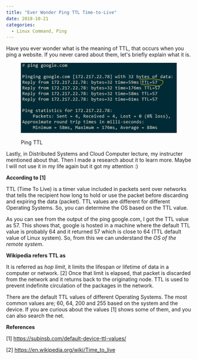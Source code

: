 ```yaml
---
title: "Ever Wonder Ping TTL Time-to-Live"
date: 2018-10-21
categories: 
  - Linux Command, Ping
---
```


Have you ever wonder what is the meaning of TTL, that occurs when you ping a website. If you never cared about them, let's briefly explain what it is.

<figure>
    <a href="/assets/images/PingTTL.png"><img src="/assets/images/PingTTL.png"></a>
</figure>

<figure>
    <figcaption>Ping TTL</figcaption>
</figure>

Lastly, in Distributed Systems and Cloud Computer lecture, my instructer mentioned about that. Then I made a research about it to learn more. Maybe I will not use it in my life again but it got my attention :) 

**According to [1]**

TTL (Time To Live) is a timer value included in packets sent over networks that tells the recipient how long to hold or use the packet before discarding and expiring the data (packet). TTL values are different for different Operating Systems. So, you can determine the OS based on the TTL value. 

As you can see from the output of the ping google.com, I got the TTL value as 57. This shows that, google is hosted in a machine where the default TTL value is probably 64 and it returned 57 which is close to 64 (TTL default value of Linux system). So, from this we can understand the *OS of the remote system*. 

**Wikipedia refers TTL as**

It is referred as *hop limit*, it limits the lifespan or lifetime of data in a computer or network. [2] Once that limit is elapsed, that packet is discarded from the network and it returns back to the originating node. TTL is used to prevent indefinite circulation of the packages in the network.

There are the default TTL values of different Operating Systems. The most common values are; 60, 64, 200 and 255 based on the system and the device. If you are curious about the values [1] shows some of them, and you can also search the net.


**References**

[1] https://subinsb.com/default-device-ttl-values/

[2] https://en.wikipedia.org/wiki/Time_to_live